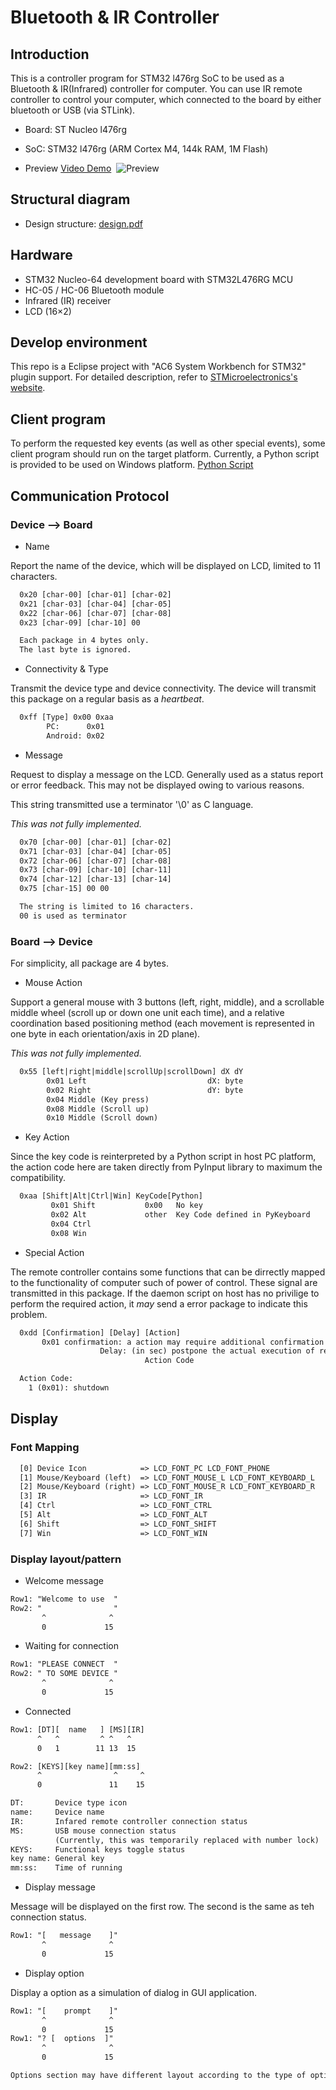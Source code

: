 # Bluetooth & IR Controller

## Introduction

This is a controller program for STM32 l476rg SoC to be used as a Bluetooth & IR(Infrared) controller for computer. 
You can use IR remote controller to control your computer, which connected to the board by either bluetooth or USB (via STLink).

* Board: ST Nucleo l476rg
* SoC: STM32 l476rg (ARM Cortex M4, 144k RAM, 1M Flash)

* Preview
  [Video Demo](https://youtu.be/EQOTXn_NBv8)
  ![Preview](./doc/preview.jpg)

## Structural diagram

* Design structure: [design.pdf](./doc/design.pdf)

## Hardware

* STM32 Nucleo-64 development board with STM32L476RG MCU
* HC-05 / HC-06 Bluetooth module
* Infrared (IR) receiver
* LCD (16&times;2)


## Develop environment

This repo is a Eclipse project with "AC6 System Workbench for STM32" plugin support.
For detailed description, refer to [STMicroelectronics's website](http://www.st.com/en/development-tools/sw4stm32.html).

## Client program

To perform the requested key events (as well as other special events), 
some client program should run on the target platform. Currently, 
a Python script is provided to be used on Windows platform. 
[Python Script](./python/)

## Communication Protocol

### Device --> Board

* Name

Report the name of the device, which will be displayed on LCD, limited to 11 characters.

```txt
  0x20 [char-00] [char-01] [char-02]
  0x21 [char-03] [char-04] [char-05]
  0x22 [char-06] [char-07] [char-08]
  0x23 [char-09] [char-10] 00

  Each package in 4 bytes only.
  The last byte is ignored.

```

* Connectivity & Type

Transmit the device type and device connectivity. The device will transmit this package
on a regular basis as a *heartbeat*.

```txt
  0xff [Type] 0x00 0xaa
        PC:      0x01
        Android: 0x02
```

* Message

Request to display a message on the LCD. Generally used as a status report or error feedback.
This may not be displayed owing to various reasons.

This string transmitted use a terminator '\0' as C language.

*This was not fully implemented.*

```txt
  0x70 [char-00] [char-01] [char-02]
  0x71 [char-03] [char-04] [char-05]
  0x72 [char-06] [char-07] [char-08]
  0x73 [char-09] [char-10] [char-11]
  0x74 [char-12] [char-13] [char-14]
  0x75 [char-15] 00 00

  The string is limited to 16 characters.
  00 is used as terminator
```

### Board --> Device

For simplicity, all package are 4 bytes.

* Mouse Action

Support a general mouse with 3 buttons (left, right, middle), and a scrollable
middle wheel (scroll up or down one unit each time), and a relative coordination
based positioning method (each movement is represented in one byte in each 
orientation/axis in 2D plane).

*This was not fully implemented.*

```txt
  0x55 [left|right|middle|scrollUp|scrollDown] dX dY
        0x01 Left                           dX: byte
        0x02 Right                          dY: byte
        0x04 Middle (Key press)
        0x08 Middle (Scroll up)
        0x10 Middle (Scroll down)
```

* Key Action

Since the key code is reinterpreted by a Python script in host PC platform,
the action code here are taken directly from PyInput library to maximum the
compatibility.

```txt
  0xaa [Shift|Alt|Ctrl|Win] KeyCode[Python]
         0x01 Shift           0x00   No key
         0x02 Alt             other  Key Code defined in PyKeyboard
         0x04 Ctrl
         0x08 Win
```

* Special Action

The remote controller contains some functions that can be dirrectly mapped to
the functionality of computer such of power of control. These signal are
transmitted in this package. If the daemon script on host has no privilige to
perform the required action, it *may* send a error package to indicate this problem.

```txt
  0xdd [Confirmation] [Delay] [Action]
       0x01 confirmation: a action may require additional confirmation on host PC
                    Delay: (in sec) postpone the actual execution of request script
                              Action Code

  Action Code:
    1 (0x01): shutdown

```

## Display

### Font Mapping

```txt
  [0] Device Icon            => LCD_FONT_PC LCD_FONT_PHONE
  [1] Mouse/Keyboard (left)  => LCD_FONT_MOUSE_L LCD_FONT_KEYBOARD_L
  [2] Mouse/Keyboard (right) => LCD_FONT_MOUSE_R LCD_FONT_KEYBOARD_R
  [3] IR                     => LCD_FONT_IR
  [4] Ctrl                   => LCD_FONT_CTRL
  [5] Alt                    => LCD_FONT_ALT
  [6] Shift                  => LCD_FONT_SHIFT
  [7] Win                    => LCD_FONT_WIN
```

### Display layout/pattern

* Welcome message

```txt
Row1: "Welcome to use  "
Row2: "                "
       ^              ^
       0             15
```

* Waiting for connection

```txt
Row1: "PLEASE CONNECT  "
Row2: " TO SOME DEVICE "
       ^              ^
       0             15
```

* Connected

```txt
Row1: [DT][  name   ] [MS][IR]
      ^   ^         ^ ^   ^
      0   1        11 13  15

Row2: [KEYS][key name][mm:ss]
      ^                ^     ^
      0               11    15

DT:       Device type icon
name:     Device name
IR:       Infared remote controller connection status
MS:       USB mouse connection status
          (Currently, this was temporarily replaced with number lock)
KEYS:     Functional keys toggle status
key name: General key
mm:ss:    Time of running
```

* Display message

Message will be displayed on the first row.
The second is the same as teh connection status.

```txt
Row1: "[   message    ]"
       ^              ^
       0             15
```

* Display option

Display a option as a simulation of dialog in GUI application.

```txt
Row1: "[    prompt    ]"
       ^              ^
       0             15
Row1: "? [  options  ]"
       ^              ^
       0             15

Options section may have different layout according to the type of option.
```
